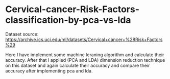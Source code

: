 # Cervical-cancer-Risk-Factors-classification-by-pca-vs-lda

Dataset source: https://archive.ics.uci.edu/ml/datasets/Cervical+cancer+%28Risk+Factors%29

Here I have implement some machine leraning algorithm and calculate their accuracy.
After that I applied (PCA and LDA) dimension reduction technique on this dataset and again calculate their accuracy and compare their accuracy after implementing pca and lda.
